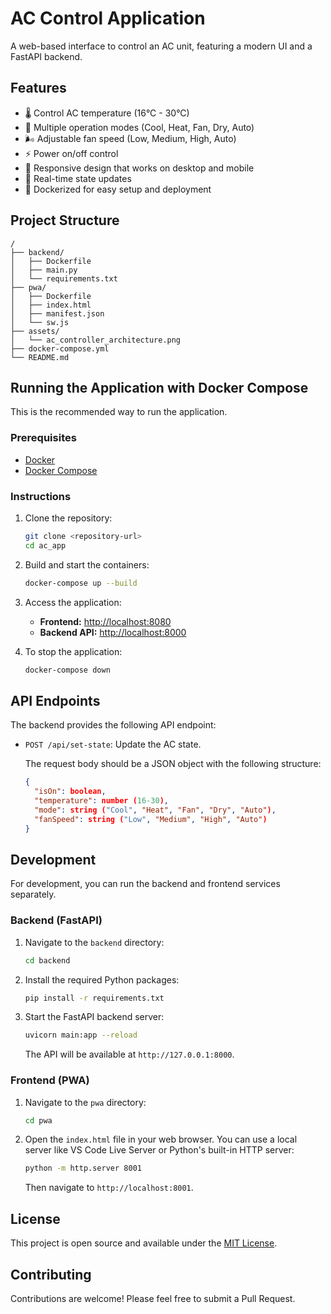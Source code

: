 # AC Control Application

A web-based interface to control an AC unit, featuring a modern UI and a FastAPI backend.

## Features

- 🌡️ Control AC temperature (16°C - 30°C)
- 🔄 Multiple operation modes (Cool, Heat, Fan, Dry, Auto)
- 🌬️ Adjustable fan speed (Low, Medium, High, Auto)
- ⚡ Power on/off control
- 📱 Responsive design that works on desktop and mobile
- 🔄 Real-time state updates
- 🐳 Dockerized for easy setup and deployment

## Project Structure

```
/
├── backend/
│   ├── Dockerfile
│   ├── main.py
│   └── requirements.txt
├── pwa/
│   ├── Dockerfile
│   ├── index.html
│   ├── manifest.json
│   └── sw.js
├── assets/
│   └── ac_controller_architecture.png
├── docker-compose.yml
└── README.md
```

## Running the Application with Docker Compose

This is the recommended way to run the application.

### Prerequisites

- [Docker](https://docs.docker.com/get-docker/)
- [Docker Compose](https://docs.docker.com/compose/install/)

### Instructions

1.  Clone the repository:
    ```bash
    git clone <repository-url>
    cd ac_app
    ```

2.  Build and start the containers:
    ```bash
    docker-compose up --build
    ```

3.  Access the application:
    -   **Frontend:** [http://localhost:8080](http://localhost:8001)
    -   **Backend API:** [http://localhost:8000](http://localhost:8000)

4.  To stop the application:
    ```bash
    docker-compose down
    ```

## API Endpoints

The backend provides the following API endpoint:

-   `POST /api/set-state`: Update the AC state.

    The request body should be a JSON object with the following structure:

    ```json
    {
      "isOn": boolean,
      "temperature": number (16-30),
      "mode": string ("Cool", "Heat", "Fan", "Dry", "Auto"),
      "fanSpeed": string ("Low", "Medium", "High", "Auto")
    }
    ```

## Development

For development, you can run the backend and frontend services separately.

### Backend (FastAPI)

1.  Navigate to the `backend` directory:
    ```bash
    cd backend
    ```

2.  Install the required Python packages:
    ```bash
    pip install -r requirements.txt
    ```

3.  Start the FastAPI backend server:
    ```bash
    uvicorn main:app --reload
    ```

    The API will be available at `http://127.0.0.1:8000`.

### Frontend (PWA)

1.  Navigate to the `pwa` directory:
    ```bash
    cd pwa
    ```

2.  Open the `index.html` file in your web browser. You can use a local server like VS Code Live Server or Python's built-in HTTP server:
    ```bash
    python -m http.server 8001
    ```

    Then navigate to `http://localhost:8001`.

## License

This project is open source and available under the [MIT License](LICENSE).

## Contributing

Contributions are welcome! Please feel free to submit a Pull Request.